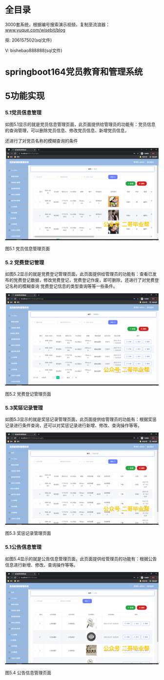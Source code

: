 # 全目录

3000套系统，根据编号搜索演示视频，复制至流浪器：www.yuque.com/wisebit/blog


<p>抠: 206157502(sql文件)</p>
<p>V: bishebao888888(sql文件)</p>



# springboot164党员教育和管理系统

# 5功能实现

### 5.1党员信息管理

如图5.1显示的就是党员信息管理页面，此页面提供给管理员的功能有：党员信息的查询管理，可以删除党员信息、修改党员信息、新增党员信息，

还进行了对党员名称的模糊查询的条件

![](/md/blog.016.png)

图5.1 党员信息管理页面
### 5.2 党费登记管理
如图5.2显示的就是党费登记管理页面，此页面提供给管理员的功能有：查看已发布的党费登记数据，修改党费登记，党费登记作废，即可删除，还进行了对党费登记名称的模糊查询 党费登记信息的类型查询等等一些条件。


![](/md/blog.017.png)

图5.2 党费登记管理页面
### 5.3奖惩记录管理
如图5.3显示的就是奖惩记录管理页面，此页面提供给管理员的功能有：根据奖惩记录进行条件查询，还可以对奖惩记录进行新增、修改、查询操作等等。

![](/md/blog.018.png)



图5.3 奖惩记录管理页面
### 5.1公告信息管理
如图5.4显示的就是公告信息管理页面，此页面提供给管理员的功能有：根据公告信息进行新增、修改、查询操作等等。


![](/md/blog.019.png)

图5.4 公告信息管理页面

# 










